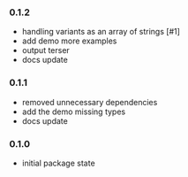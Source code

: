 ### 0.1.2

- handling variants as an array of strings [#1]
- add demo more examples
- output terser
- docs update

### 0.1.1

- removed unnecessary dependencies
- add the demo missing types
- docs update

### 0.1.0

- initial package state
